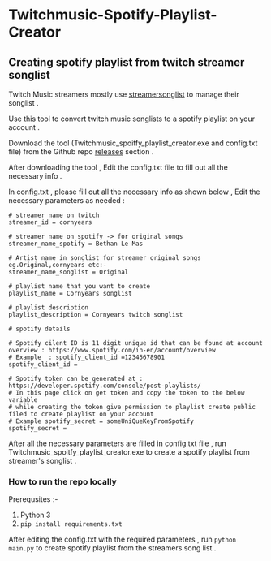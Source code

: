 # Twitchmusic-Spotify-Playlist-Creator
## Creating spotify playlist from twitch streamer songlist 

Twitch Music streamers mostly use [streamersonglist](https://www.streamersonglist.com/) to manage their songlist . 

Use this tool to convert twitch music songlists to a spotify playlist on your account . 

Download the tool (Twitchmusic_spoitfy_playlist_creator.exe and config.txt file) from the Github repo [releases](https://github.com/akhilmaddineni/Twitchmusic-Spotify-Playlist-Creator/releases) section .

After downloading the tool , Edit the config.txt file to fill out all the necessary info . 

In config.txt , please fill out all the necessary info as shown below , Edit the necessary parameters as needed  : 
```
# streamer name on twitch
streamer_id = cornyears

# streamer name on spotify -> for original songs
streamer_name_spotify = Bethan Le Mas

# Artist name in songlist for streamer original songs eg.Original,cornyears etc:-
streamer_name_songlist = Original

# playlist name that you want to create
playlist_name = Cornyears songlist

# playlist description
playlist_description = Cornyears twitch songlist

# spotify details

# Spotify cilent ID is 11 digit unique id that can be found at account overview : https://www.spotify.com/in-en/account/overview
# Example  : spotify_client_id =12345678901
spotify_client_id =

# Spotify token can be generated at : https://developer.spotify.com/console/post-playlists/
# In this page click on get token and copy the token to the below variable
# while creating the token give permission to playlist create public filed to create playlist on your account
# Example spotify_secret = someUniQueKeyFromSpotify
spotify_secret =
```
After all the necessary parameters are filled in config.txt file , run Twitchmusic_spoitfy_playlist_creator.exe to create a spotify playlist from streamer's songlist . 

### How to run the repo locally

Prerequsites :- 
1. Python 3 
2. `pip install requirements.txt`

After editing the config.txt with the required parameters , run `python main.py` to create spotify playlist from the streamers song list . 
